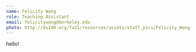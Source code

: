 ```yaml
---
name: Felicity Wang
role: Teaching Assistant
email: felicitywang@berkeley.edu
photo: http://ds100.org/fa21/resources/assets/staff_pics/Felicity_Wang.png
---
```

hello!
